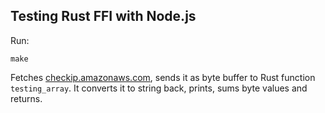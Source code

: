 ## Testing Rust FFI with Node.js

Run:
```
make
```

Fetches [checkip.amazonaws.com](checkip.amazonaws.com), sends it as byte buffer
to Rust function `testing_array`. It converts it to string back, prints, sums
byte values and returns.
